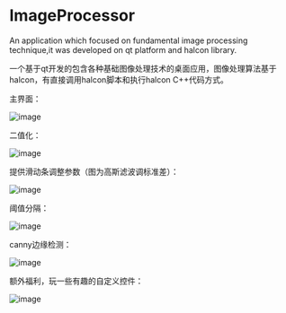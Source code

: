# ImageProcessor
An application which focused on fundamental image processing technique,it was developed on qt platform and halcon library.

一个基于qt开发的包含各种基础图像处理技术的桌面应用，图像处理算法基于halcon，有直接调用halcon脚本和执行halcon C++代码方式。   


  
主界面：  

![image](https://github.com/yishuinanfeng/ImageProcessor/assets/9637278/a6ef0603-edf8-478b-9a3d-aaf7ff29a867)
  
二值化：  

![image](https://github.com/yishuinanfeng/ImageProcessor/assets/9637278/f072c236-ba5a-424b-a9d6-28729423e4d8)

提供滑动条调整参数（图为高斯滤波调标准差）：  

![image](https://github.com/yishuinanfeng/ImageProcessor/assets/9637278/37e541b1-9428-4932-90ea-e00418cc9e9b)

阈值分隔：  

![image](https://github.com/yishuinanfeng/ImageProcessor/assets/9637278/1ea421ba-a316-4169-8c6c-85d33269b3e0)

canny边缘检测：  

![image](https://github.com/yishuinanfeng/ImageProcessor/assets/9637278/740954e1-8a61-4d06-a9f1-a61d7477287c)

额外福利，玩一些有趣的自定义控件：  

![image](https://github.com/yishuinanfeng/ImageProcessor/assets/9637278/bf468c53-a14f-4bc8-bc89-6e32013e5602)






